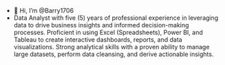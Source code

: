 - 👋 Hi, I’m @Barry1706
- Data Analyst with five (5) years of professional experience in leveraging data to drive business insights and informed decision-making processes. Proficient in using Excel (Spreadsheets), Power BI, and Tableau to create interactive dashboards, reports, and data visualizations. Strong analytical skills with a proven ability to manage large datasets, perform data cleansing, and derive actionable insights.

